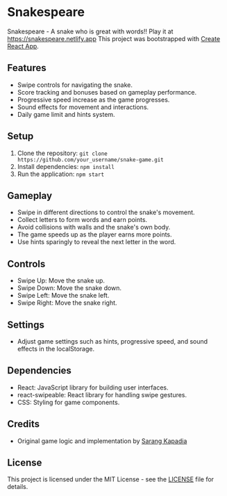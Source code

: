 # Snakespeare

Snakespeare - A snake who is great with words!!
Play it at https://snakespeare.netlify.app
This project was bootstrapped with [Create React App](https://github.com/facebook/create-react-app).

## Features

- Swipe controls for navigating the snake.
- Score tracking and bonuses based on gameplay performance.
- Progressive speed increase as the game progresses.
- Sound effects for movement and interactions.
- Daily game limit and hints system.

## Setup

1. Clone the repository: `git clone https://github.com/your_username/snake-game.git`
2. Install dependencies: `npm install`
3. Run the application: `npm start`

## Gameplay

- Swipe in different directions to control the snake's movement.
- Collect letters to form words and earn points.
- Avoid collisions with walls and the snake's own body.
- The game speeds up as the player earns more points.
- Use hints sparingly to reveal the next letter in the word.

## Controls

- Swipe Up: Move the snake up.
- Swipe Down: Move the snake down.
- Swipe Left: Move the snake left.
- Swipe Right: Move the snake right.

## Settings

- Adjust game settings such as hints, progressive speed, and sound effects in the localStorage.

## Dependencies

- React: JavaScript library for building user interfaces.
- react-swipeable: React library for handling swipe gestures.
- CSS: Styling for game components.

## Credits

- Original game logic and implementation by [Sarang Kapadia](https://github.com/sarangkapadia)

## License

This project is licensed under the MIT License - see the [LICENSE](LICENSE) file for details.


